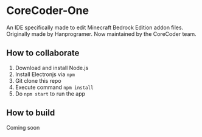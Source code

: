 # CoreCoder-One
An IDE specifically made to edit Minecraft Bedrock Edition addon files. Originally made by Hanprogramer. Now maintained by the CoreCoder team.

## How to collaborate
1. Download and install Node.js
2. Install Electronjs via `npm`
3. Git clone this repo
4. Execute command `npm install`
5. Do `npm start` to run the app

## How to build
Coming soon
